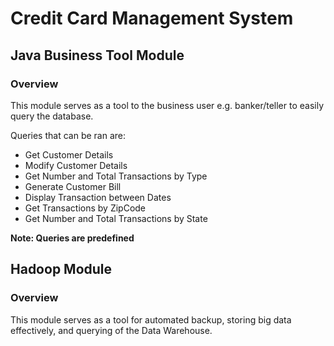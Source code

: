 # Credit Card Management System
## Java Business Tool Module
### Overview
This module serves as a tool to the business user e.g. banker/teller to easily query the database.

Queries that can be ran are:  
  * Get Customer Details
  * Modify Customer Details
  * Get Number and Total Transactions by Type
  * Generate Customer Bill
  * Display Transaction between Dates
  * Get Transactions by ZipCode
  * Get Number and Total Transactions by State
  
**Note: Queries are predefined**

## Hadoop Module
### Overview
This module serves as a tool for automated backup, storing big data effectively, and querying of the Data Warehouse.


